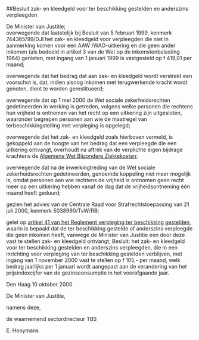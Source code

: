 <meta http-equiv='Content-Type' content='text/html; charset=utf-8' />

##Besluit zak- en kleedgeld voor ter beschikking gestelden en anderszins verpleegden

De Minister van Justitie;  
overwegende dat laatstelijk bij Besluit van 5 februari 1999, kenmerk 744365/99/DJI het zak- en kleedgeld voor verpleegden die niet in aanmerking komen voor een AAW /WAO-uitkering en die geen ander inkomen (als bedoeld in artikel 3 van de Wet op de inkomstenbelasting 1964) genieten, met ingang van 1 januari 1999 is vastgesteld op f 419,01 per maand;

overwegende dat het bedrag dat aan zak- en kleedgeld wordt verstrekt een voorschot is, dat, indien alsnog inkomen met terugwerkende kracht wordt genoten, dient te worden gerestitueerd;

overwegende dat op 1 mei 2000 de Wet sociale zekerheidsrechten gedetineerden in werking is getreden, volgens welke personen die rechtens hun vrijheid is ontnomen van het recht op een uitkering zijn uitgesloten, waaronder begrepen personen aan wie de maatregel van terbeschikkingstelling met verpleging is opgelegd;

overwegende dat het zak- en kleedgeld zoals hierboven vermeld, is gekoppeld aan de hoogte van het bedrag dat een verpleegde die een uitkering ontvangt, overhoudt na aftrek van de verplichte eigen bijdrage krachtens de [Algemene Wet Bijzondere Ziektekosten](../../../../../../../../../../../../../wet/algemene/wet/bijzondere/ziektekosten/BWBR0002614/README.md);

overwegende dat na de inwerkingtreding van de Wet sociale zekerheidsrechten gedetineerden, genoemde koppeling niet meer mogelijk is, omdat personen aan wie rechtens de vrijheid is ontnomen geen recht meer op een uitkering hebben vanaf de dag dat de vrijheidsontneming één maand heeft geduurd;

gezien het advies van de Centrale Raad voor Strafrechtstoepassing van 21 juli 2000, kenmerk 5038990/TvW/RB;

gelet op [artikel 41 van het Reglement verpleging ter beschikking gestelden](../../../../../../../../../../../../../AMvB/reglement/verpleging/ter/beschikking/gestelden/BWBR0008690/README.md), waarin is bepaald dat de ter beschikking gestelde of anderszins verpleegde die geen inkomen heeft, vanwege de Minister van Justitie een door deze vast te stellen zak- en kleedgeld ontvangt;
Besluit:     het zak- en kleedgeld voor ter beschikking gestelden en anderszins verpleegden, die in een inrichting voor verpleging van ter beschikking gestelden verblijven, met ingang van 1 november 2000 vast te stellen op f 105,- per maand, welk bedrag jaarlijks per 1 januari wordt aangepast aan de verandering van het prijsindexcijfer van de gezinsconsumptie in het voorafgaande jaar.     

Den Haag 
10 oktober 2000    

De 
Minister van Justitie, 

namens deze, 

de 
waarnemend sectordirecteur TBS 

E. Hooymans      
